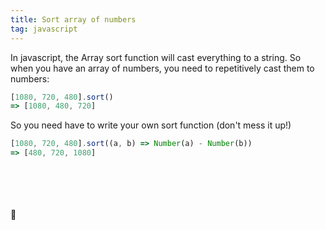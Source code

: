 ```yaml
---
title: Sort array of numbers
tag: javascript
---
```


In javascript, the Array sort function will cast everything to a string. So when you have an array of numbers, you need to repetitively cast them to numbers:

```ts
[1080, 720, 480].sort()
=> [1080, 480, 720]
```

So you need have to write your own sort function (don't mess it up!)

```ts
[1080, 720, 480].sort((a, b) => Number(a) - Number(b))
=> [480, 720, 1080]
```
<br />
<br />
<br />
<br />
🐉
